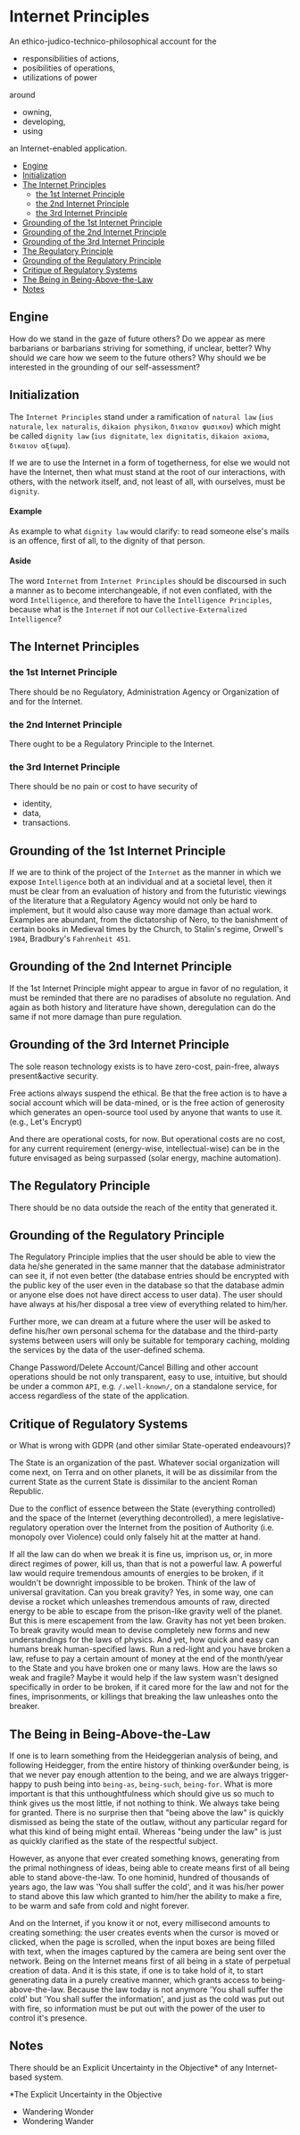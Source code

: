 # Internet Principles


An ethico-judico-technico-philosophical account for the

+ responsibilities of actions,
+ posibilities of operations,
+ utilizations of power

around

+ owning,
+ developing,
+ using

an Internet-enabled application.




+ [Engine](#engine)
+ [Initialization](#initialization)
+ [The Internet Principles](#the-internet-principles)
    + [the 1st Internet Principle](#the-1st-internet-principle)
    + [the 2nd Internet Principle](#the-2nd-internet-principle)
    + [the 3rd Internet Principle](#the-3rd-internet-principle)
+ [Grounding of the 1st Internet Principle](#grounding-of-the-1st-internet-principle)
+ [Grounding of the 2nd Internet Principle](#grounding-of-the-2nd-internet-principle)
+ [Grounding of the 3rd Internet Principle](#grounding-of-the-3rd-internet-principle)
+ [The Regulatory Principle](#the-regulatory-principle)
+ [Grounding of the Regulatory Principle](#grounding-of-the-regulatory-principle)
+ [Critique of Regulatory Systems](#critique-of-regulatory-systems)
+ [The Being in Being-Above-the-Law](#the-being-in-being-above-the-law)
+ [Notes](#notes)




## Engine

How do we stand in the gaze of future others? Do we appear as mere barbarians or barbarians striving for something, if unclear, better? Why should we care how we seem to the future others? Why should we be interested in the grounding of our self-assessment?




## Initialization

The `Internet Principles` stand under a ramification of `natural law` (`ius naturale`, `lex naturalis`, `dikaion physikon`, `δικαιον φυσικον`) which might be called `dignity law` (`ius dignitate`, `lex dignitatis`, `dikaion axioma`, `δικαιον αξίωμα`).

If we are to use the Internet in a form of togetherness, for else we would not have the Internet, then what must stand at the root of our interactions, with others, with the network itself, and, not least of all, with ourselves, must be `dignity`.


#### Example

As example to what `dignity law` would clarify: to read someone else's mails is an offence, first of all, to the dignity of that person.


#### Aside

The word `Internet` from `Internet Principles` should be discoursed in such a manner as to become interchangeable, if not even conflated, with the word `Intelligence`, and therefore to have the `Intelligence Principles`, because what is the `Internet` if not our `Collective-Externalized Intelligence`?




## The Internet Principles

### the 1st Internet Principle

There should be no Regulatory, Administration Agency or Organization of and for the Internet.


### the 2nd Internet Principle

There ought to be a Regulatory Principle to the Internet.


### the 3rd Internet Principle

There should be no pain or cost to have security of

+ identity,
+ data,
+ transactions.




## Grounding of the 1st Internet Principle

If we are to think of the project of the `Internet` as the manner in which we expose `Intelligence` both at an individual and at a societal level, then it must be clear from an evaluation of history and from the futuristic viewings of the literature that a Regulatory Agency would not only be hard to implement, but it would also cause way more damage than actual work. Examples are abundant, from the dictatorship of Nero, to the banishment of certain books in Medieval times by the Church, to Stalin's regime, Orwell's `1984`, Bradbury's `Fahrenheit 451`.




## Grounding of the 2nd Internet Principle

If the 1st Internet Principle might appear to argue in favor of no regulation, it must be reminded that there are no paradises of absolute no regulation. And again as both history and literature have shown, deregulation can do the same if not more damage than pure regulation.




## Grounding of the 3rd Internet Principle

The sole reason technology exists is to have zero-cost, pain-free, always present&active security.

Free actions always suspend the ethical. Be that the free action is to have a social account which will be data-mined, or is the free action of generosity which generates an open-source tool used by anyone that wants to use it. (e.g., Let's Encrypt)

And there are operational costs, for now. But operational costs are no cost, for any current requirement (energy-wise, intellectual-wise) can be in the future envisaged as being surpassed (solar energy, machine automation).




## The Regulatory Principle

There should be no data outside the reach of the entity that generated it.




## Grounding of the Regulatory Principle

The Regulatory Principle implies that the user should be able to view the data he/she generated in the same manner that the database administrator can see it, if not even better (the database entries should be encrypted with the public key of the user even in the database so that the database admin or anyone else does not have direct access to user data). The user should have always at his/her disposal a tree view of everything related to him/her.

Further more, we can dream at a future where the user will be asked to define his/her own personal schema for the database and the third-party systems between users will only be suitable for temporary caching, molding the services by the data of the user-defined schema.

Change Password/Delete Account/Cancel Billing and other account operations should be not only transparent, easy to use, intuitive, but should be under a common `API`, e.g. `/.well-known/`, on a standalone service, for access regardless of the state of the application.




## Critique of Regulatory Systems

or What is wrong with GDPR (and other similar State-operated endeavours)?

The State is an organization of the past. Whatever social organization will come next, on Terra and on other planets, it will be as dissimilar from the current State as the current State is dissimilar to the ancient Roman Republic.

Due to the conflict of essence between the State (everything controlled) and the space of the Internet (everything decontrolled), a mere legislative-regulatory operation over the Internet from the position of Authority (i.e. monopoly over Violence) could only falsely hit at the matter at hand.

If all the law can do when we break it is fine us, imprison us, or, in more direct regimes of power, kill us, than that is not a powerful law. A powerful law would require tremendous amounts of energies to be broken, if it wouldn't be downright impossible to be broken. Think of the law of universal gravitation. Can you break gravity? Yes, in some way, one can devise a rocket which unleashes tremendous amounts of raw, directed energy to be able to escape from the prison-like gravity well of the planet. But this is mere escapement from the law. Gravity has not yet been broken. To break gravity would mean to devise completely new forms and new understandings for the laws of physics. And yet, how quick and easy can humans break human-specified laws. Run a red-light and you have broken a law, refuse to pay a certain amount of money at the end of the month/year to the State and you have broken one or many laws. How are the laws so weak and fragile? Maybe it would help if the law system wasn't designed specifically in order to be broken, if it cared more for the law and not for the fines, imprisonments, or killings that breaking the law unleashes onto the breaker.




## The Being in Being-Above-the-Law

If one is to learn something from the Heideggerian analysis of being, and following Heidegger, from the entire history of thinking over&under being, is that we never pay enough attention to the being, and we are always trigger-happy to push being into `being-as`, `being-such`, `being-for`. What is more important is that this unthoughtfulness which should give us so much to think gives us the most little, if not nothing to think. We always take being for granted. There is no surprise then that "being above the law" is quickly dismissed as being the state of the outlaw, without any particular regard for what this kind of being might entail. Whereas "being under the law" is just as quickly clarified as the state of the respectful subject.

However, as anyone that ever created something knows, generating from the primal nothingness of ideas, being able to create means first of all being able to stand above-the-law. To one hominid, hundred of thousands of years ago, the law was 'You shall suffer the cold', and it was his/her power to stand above this law which granted to him/her the ability to make a fire, to be warm and safe from cold and night forever.

And on the Internet, if you know it or not, every millisecond amounts to creating something: the user creates events when the cursor is moved or clicked, when the page is scrolled, when the input boxes are being filled with text, when the images captured by the camera are being sent over the network. Being on the Internet means first of all being in a state of perpetual creation of data. And it is this state, if one is to take hold of it, to start generating data in a purely creative manner, which grants access to being-above-the-law. Because the law today is not anymore 'You shall suffer the cold' but 'You shall suffer the information', and just as the cold was put out with fire, so information must be put out with the power of the user to control it's presence.




## Notes

There should be an Explicit Uncertainty in the Objective* of any Internet-based system.

*The Explicit Uncertainty in the Objective

+ Wandering Wonder
+ Wondering Wander
